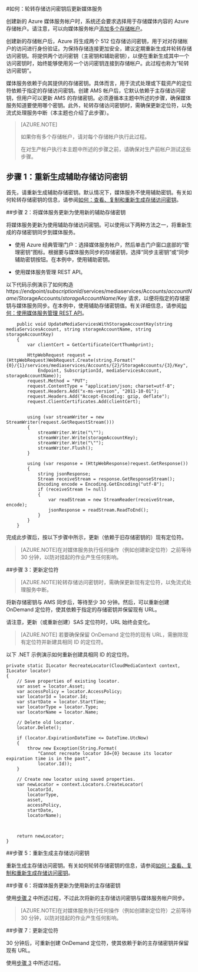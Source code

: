 <properties 
	pageTitle="轮转存储访问密钥后更新媒体服务 | Azure" 
	description="本文提供有关在轮转存储访问密钥后如何更新媒体服务的指导。" 
	services="media-services" 
	documentationCenter="" 
	authors="Juliako"
	manager="erikre" 
	editor=""/>  


<tags 
	ms.service="media-services" 
	ms.workload="media" 
	ms.tgt_pltfrm="na" 
	ms.devlang="na" 
	ms.topic="article" 
	ms.date="09/26/2016" 
	wacn.date="12/16/2016" 
	ms.author="milangada;cenkdin;juliako"/>

#如何：轮转存储访问密钥后更新媒体服务

创建新的 Azure 媒体服务帐户时，系统还会要求选择用于存储媒体内容的 Azure 存储帐户。请注意，可以向媒体服务帐户[添加多个存储帐户](/documentation/articles/meda-services-managing-multiple-storage-accounts/)。

创建新的存储帐户后，Azure 将生成两个 512 位存储访问密钥，用于对对存储帐户的访问进行身份验证。为保持存储连接更加安全，建议定期重新生成并轮转存储访问密钥。将提供两个访问密钥（主密钥和辅助密钥），以便在重新生成其中一个访问密钥时，始终能够使用另一个访问密钥连接到存储帐户。此过程也称为“轮转访问密钥”。

媒体服务依赖于向其提供的存储密钥。具体而言，用于流式处理或下载资产的定位符依赖于指定的存储访问密钥。创建 AMS 帐户后，它默认依赖于主存储访问密钥，但用户可以更新 AMS 的存储密钥。必须遵循本主题中所述的步骤，确保媒体服务知道要使用哪个密钥。此外，轮转存储访问密钥时，需确保更新定位符，以免流式处理服务中断（本主题也介绍了此步骤）。

>[AZURE.NOTE]<p>如果你有多个存储帐户，请对每个存储帐户执行此过程。<p>在对生产帐户执行本主题中所述的步骤之前，请确保对生产前帐户测试这些步骤。


## 步骤 1：重新生成辅助存储访问密钥

首先，请重新生成辅助存储密钥。默认情况下，媒体服务不使用辅助密钥。有关如何轮转存储密钥的信息，请参阅[如何：查看、复制和重新生成存储访问密钥](/documentation/articles/storage-create-storage-account/#view-copy-and-regenerate-storage-access-keys)。
  
##<a id="step2"></a>步骤 2：将媒体服务更新为使用新的辅助存储密钥

将媒体服务更新为使用辅助存储访问密钥。可以使用以下两种方法之一，将重新生成的存储密钥同步到媒体服务。

- 使用 Azure 经典管理门户：选择媒体服务帐户，然后单击门户窗口底部的“管理密钥”图标。根据要与媒体服务同步的存储密钥，选择“同步主密钥”或“同步辅助密钥按钮。在本例中，使用辅助密钥。

- 使用媒体服务管理 REST API。

以下代码示例演示了如何构造 https://endpoint/*subscriptionId*/services/mediaservices/Accounts/*accountName*/StorageAccounts/*storageAccountName*/Key 请求，以便将指定的存储密钥与媒体服务同步。在本例中，使用辅助存储密钥值。有关详细信息，请参阅[如何：使用媒体服务管理 REST API](http://msdn.microsoft.com/zh-cn/library/azure/dn167656.aspx)。
 
		public void UpdateMediaServicesWithStorageAccountKey(string mediaServicesAccount, string storageAccountName, string storageAccountKey)
		{
		    var clientCert = GetCertificate(CertThumbprint);
		
		    HttpWebRequest request = (HttpWebRequest)WebRequest.Create(string.Format("{0}/{1}/services/mediaservices/Accounts/{2}/StorageAccounts/{3}/Key",
		        Endpoint, SubscriptionId, mediaServicesAccount, storageAccountName));
		    request.Method = "PUT";
		    request.ContentType = "application/json; charset=utf-8";
		    request.Headers.Add("x-ms-version", "2011-10-01");
		    request.Headers.Add("Accept-Encoding: gzip, deflate");
		    request.ClientCertificates.Add(clientCert);
		
		
		    using (var streamWriter = new StreamWriter(request.GetRequestStream()))
		    {
		        streamWriter.Write("\"");
		        streamWriter.Write(storageAccountKey);
		        streamWriter.Write("\"");
		        streamWriter.Flush();
		    }
		
		    using (var response = (HttpWebResponse)request.GetResponse())
		    {
		        string jsonResponse;
		        Stream receiveStream = response.GetResponseStream();
		        Encoding encode = Encoding.GetEncoding("utf-8");
		        if (receiveStream != null)
		        {
		            var readStream = new StreamReader(receiveStream, encode);
		            jsonResponse = readStream.ReadToEnd();
		        }
		    }
		}

完成此步骤后，按以下步骤中所示，更新（依赖于旧存储密钥的）现有定位符。

>[AZURE.NOTE]在对媒体服务执行任何操作（例如创建新定位符）之前等待 30 分钟，以防对挂起的作业产生任何影响。

##<a name="step3" id="step-3-update-locators"></a>步骤 3：更新定位符 
>[AZURE.NOTE]轮转存储访问密钥时，需确保更新现有定位符，以免流式处理服务中断。

将新存储密钥与 AMS 同步后，等待至少 30 分钟。然后，可以重新创建 OnDemand 定位符，使其依赖于指定的存储密钥并保留现有 URL。

请注意，更新（或重新创建）SAS 定位符时，URL 始终会变化。

>[AZURE.NOTE] 若要确保保留 OnDemand 定位符的现有 URL，需删除现有定位符并新建具相同 ID 的定位符。
 
以下 .NET 示例演示如何重新创建具相同 ID 的定位符。
	
	private static ILocator RecreateLocator(CloudMediaContext context, ILocator locator)
	{
	    // Save properties of existing locator.
	    var asset = locator.Asset;
	    var accessPolicy = locator.AccessPolicy;
	    var locatorId = locator.Id;
	    var startDate = locator.StartTime;
	    var locatorType = locator.Type;
	    var locatorName = locator.Name;
	
	    // Delete old locator.
	    locator.Delete();
	
	    if (locator.ExpirationDateTime <= DateTime.UtcNow)
	    {
	        throw new Exception(String.Format(
	            "Cannot recreate locator Id={0} because its locator expiration time is in the past",
	            locator.Id));
	    }
	
	    // Create new locator using saved properties.
	    var newLocator = context.Locators.CreateLocator(
	        locatorId,
	        locatorType,
	        asset,
	        accessPolicy,
	        startDate,
	        locatorName);
	
	
	
	    return newLocator;
	}


##步骤 5：重新生成主存储访问密钥

重新生成主存储访问密钥。有关如何轮转存储密钥的信息，请参阅[如何：查看、复制和重新生成存储访问密钥](/documentation/articles/storage-create-storage-account/#view-copy-and-regenerate-storage-access-keys)。

##步骤 6：将媒体服务更新为使用新的主存储密钥
	
使用[步骤 2](/documentation/articles/media-services-roll-storage-access-keys/#step2) 中所述过程，不过此次将新的主存储访问密钥与媒体服务帐户同步。

>[AZURE.NOTE]在对媒体服务执行任何操作（例如创建新定位符）之前等待 30 分钟，以防对挂起的作业产生任何影响。

##步骤 7：更新定位符  

30 分钟后，可重新创建 OnDemand 定位符，使其依赖于新的主存储密钥并保留现有 URL。

使用[步骤 3](/documentation/articles/media-services-roll-storage-access-keys/#step-3-update-locators) 中所述过程。

<!---HONumber=Mooncake_Quality_Review_1202_2016-->